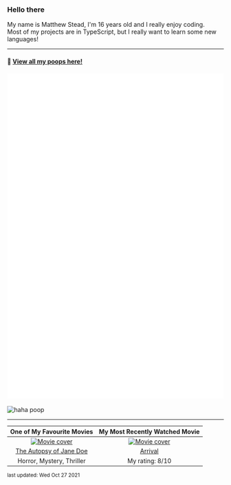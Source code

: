 ### Hello there
My name is Matthew Stead, I'm 16 years old and I really enjoy coding.<br/>
Most of my projects are in TypeScript, but I really want to learn some new languages!

---

#### 💩 [View all my poops here!](https://map.poopmap.net/map.html?token=118c08ea753c910b6849e78958bca987)
![Metrics](https://raw.githubusercontent.com/matievisthekat/matievisthekat/master/github-metrics.svg)

![haha poop](https://raw.githubusercontent.com/matievisthekat/matievisthekat/master/poop-metrics.svg)

---

<!--START_SECTION:movies-->
| One of My Favourite Movies | My Most Recently Watched Movie |
| :---: | :---: |
| [![Movie cover](https://m.media-amazon.com/images/M/MV5BMjA2MTEzMzkzM15BMl5BanBnXkFtZTgwMjM2MTM5MDI@._V1_UY209_CR0,0,140,209_AL_.jpg)](https://imdb.com/title/tt7557108/?ref_=ttls_li_i) | [![Movie cover](https://m.media-amazon.com/images/M/MV5BMTExMzU0ODcxNDheQTJeQWpwZ15BbWU4MDE1OTI4MzAy._V1_SX105_CR0,0,105,153_.jpg)](https://imdb.com/title/tt2543164/) |
| [The Autopsy of Jane Doe](https://imdb.com/title/tt7557108/?ref_=ttls_li_i) | [Arrival](https://imdb.com/title/tt2543164/) |
| Horror, Mystery, Thriller | My rating: 8/10 |

<sup>last updated: Wed Oct 27 2021</sup>

<!--END_SECTION:movies-->
